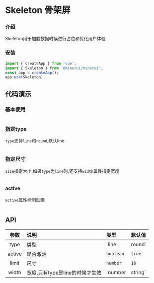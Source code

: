 
# Skeleton 骨架屏

### 介绍

Skeleton用于加载数据时候进行占位和优化用户体验

### 安装

```javascript
import { createApp } from 'vue';
import { Skeleton } from '@minerui/minerui';
const app = createApp();
app.use(Skeleton);
```


## 代码演示

### 基本使用


```vue demo src="./demo/base.vue"

```

### 指定type

`type`支持`line`和`round`,默认line

```vue demo src="./demo/type.vue"

```

### 指定尺寸

`size`指定大小,如果`type`为`line`时,还支持`width`属性指定宽度

```vue demo src="./demo/size.vue"

```

### active

`active`属性控制动画

```vue demo src="./demo/active.vue"

```

## API

参数				|说明      | 类型   | 默认值
:----:			|:---   |:---   |:---
type			| 类型  | `line |  round` | `line`
active			| 是否激活   | `boolean` | `true`
limit			| 尺寸   | `number` |  `16`
width  	| 宽度,只有type是line的时候才生效   |   `number | string` |  `'100%'`

